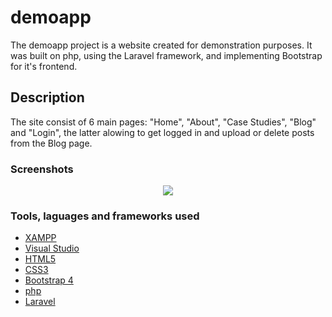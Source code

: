 # demoapp

The demoapp project is a website created for demonstration purposes. It was built on php, using the Laravel framework, and implementing Bootstrap for it's frontend.


## Description

The site consist of 6 main pages: "Home", "About", "Case Studies", "Blog" and "Login", the latter alowing to get logged in and upload or delete posts from the Blog page.


### Screenshots
<p align="center"><img src="https://github.com/danilonocella/demoapp/blob/master/demoapp%20screenshots.gif"></p>


### Tools, laguages and frameworks used

* [XAMPP](https://www.apachefriends.org/)
* [Visual Studio](https://visualstudio.microsoft.com)
* [HTML5](https://www.w3.org/TR/html/)
* [CSS3](https://www.w3.org/TR/2018/CR-css-text-decor-3-20180703/)
* [Bootstrap 4](https://getbootstrap.com/)
* [php](http://php.net/)
* [Laravel](https://laravel.com/)
